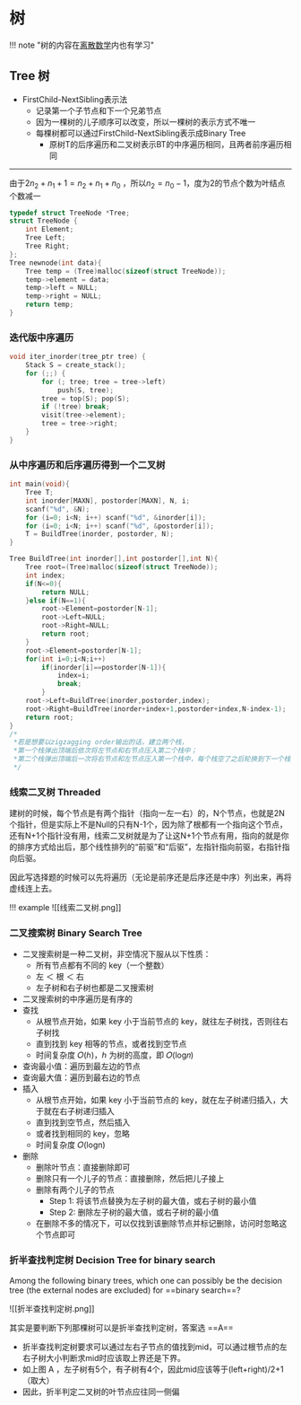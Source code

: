 # 树

!!! note "树的内容在[离散数学](../../../离散数学/笔记/Chapter11)内也有学习"

## Tree 树

- FirstChild-NextSibling表示法
	- 记录第一个子节点和下一个兄弟节点
	- 因为一棵树的儿子顺序可以改变，所以一棵树的表示方式不唯一
	- 每棵树都可以通过FirstChild-NextSibling表示成Binary Tree
		- 原树T的后序遍历和二叉树表示BT的中序遍历相同，且两者前序遍历相同

---

由于$2n_2 + n_1 +1= n_2 +n_1+ n_0$ ，所以$n_2= n_0-1$，度为2的节点个数为叶结点个数减一

```c
typedef struct TreeNode *Tree;
struct TreeNode {
    int Element;
    Tree Left;
    Tree Right;
};
Tree newnode(int data){
    Tree temp = (Tree)malloc(sizeof(struct TreeNode));
    temp->element = data;
    temp->left = NULL;
    temp->right = NULL;
    return temp;
}
```

### 迭代版中序遍历
```c
void iter_inorder(tree_ptr tree) {
    Stack S = create_stack();
    for (;;) {
        for (; tree; tree = tree->left)
            push(S, tree);
        tree = top(S); pop(S);
        if (!tree) break;
        visit(tree->element);
        tree = tree->right;
    }
}
```

### 从中序遍历和后序遍历得到一个二叉树

```c
int main(void){
    Tree T;
    int inorder[MAXN], postorder[MAXN], N, i;
    scanf("%d", &N);
    for (i=0; i<N; i++) scanf("%d", &inorder[i]);
    for (i=0; i<N; i++) scanf("%d", &postorder[i]);
    T = BuildTree(inorder, postorder, N);
}

Tree BuildTree(int inorder[],int postorder[],int N){
    Tree root=(Tree)malloc(sizeof(struct TreeNode));
    int index;
    if(N<=0){
        return NULL;
    }else if(N==1){
        root->Element=postorder[N-1];
        root->Left=NULL;
        root->Right=NULL;
        return root;
    }
    root->Element=postorder[N-1];
    for(int i=0;i<N;i++)
        if(inorder[i]==postorder[N-1]){
            index=i;
            break;
        }
    root->Left=BuildTree(inorder,postorder,index);
    root->Right=BuildTree(inorder+index+1,postorder+index,N-index-1);
    return root;
}
/*
 *若是想要以zigzagging order输出的话，建立两个栈，
 *第一个栈弹出顶端后依次将左节点和右节点压入第二个栈中；
 *第二个栈弹出顶端后一次将右节点和左节点压入第一个栈中，每个栈空了之后轮换到下一个栈
 */
```


### 线索二叉树 Threaded

建树的时候，每个节点是有两个指针（指向一左一右）的，N个节点，也就是2N个指针，但是实际上不是Null的只有N-1个，因为除了根都有一个指向这个节点，还有N+1个指针没有用，线索二叉树就是为了让这N+1个节点有用，指向的就是你的排序方式给出后，那个线性排列的“前驱”和“后驱”，左指针指向前驱，右指针指向后驱。

因此写选择题的时候可以先将遍历（无论是前序还是后序还是中序）列出来，再将虚线连上去。

!!! example
	![[线索二叉树.png]]

### 二叉搜索树 Binary Search Tree
- 二叉搜索树是一种二叉树，非空情况下服从以下性质：
    - 所有节点都有不同的 key（一个整数）
    - 左 ＜ 根 ＜ 右
    - 左子树和右子树也都是二叉搜索树
- 二叉搜索树的中序遍历是有序的
- 查找
    - 从根节点开始，如果 key 小于当前节点的 key，就往左子树找，否则往右子树找
    - 直到找到 key 相等的节点，或者找到空节点
    - 时间复杂度 𝑂(ℎ)，ℎ 为树的高度，即 𝑂(log⁡𝑛)
- 查询最小值：遍历到最左边的节点
- 查询最大值：遍历到最右边的节点
- 插入
    - 从根节点开始，如果 key 小于当前节点的 key，就在左子树递归插入，大于就在右子树递归插入
    - 直到找到空节点，然后插入
    - 或者找到相同的 key，忽略
    - 时间复杂度 𝑂(logn)
- 删除
    - 删除叶节点：直接删除即可
    - 删除只有一个儿子的节点：直接删除，然后把儿子接上
    - 删除有两个儿子的节点
        - Step 1: 将该节点替换为左子树的最大值，或右子树的最小值
        - Step 2: 删除左子树的最大值，或右子树的最小值
    - 在删除不多的情况下，可以仅找到该删除节点并标记删除，访问时忽略这个节点即可

### 折半查找判定树 Decision Tree for binary search

Among the following binary trees, which one can possibly be the decision tree (the external nodes are excluded) for ==binary search==?

![[折半查找判定树.png]]

其实是要判断下列那棵树可以是折半查找判定树，答案选 ==A==

- 折半查找判定树要求可以通过左右子节点的值找到mid，可以通过根节点的左右子树大小判断求mid时应该取上界还是下界。
- 如上图 A ，左子树有5个，有子树有4个，因此mid应该等于(left+right)/2+1（取大）
- 因此，折半判定二叉树的叶节点应往同一侧偏